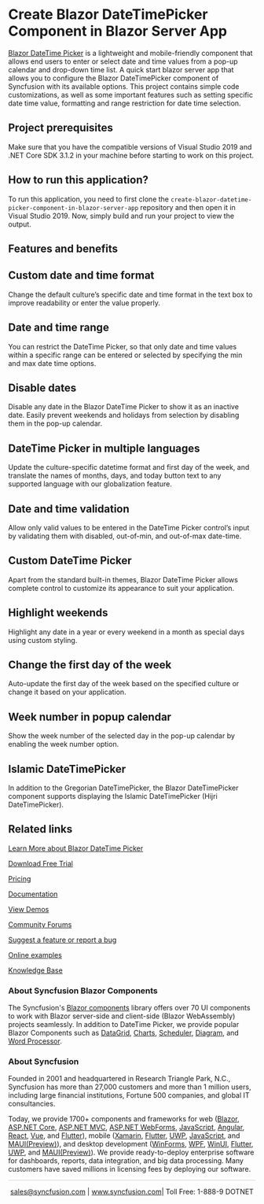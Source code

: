 # Create Blazor DateTimePicker Component in Blazor Server App

[Blazor DateTime Picker](https://www.syncfusion.com/blazor-components/blazor-datetime-picker?utm_source=github&utm_medium=listing&utm_campaign=blazor-calendars-github-samples) is a lightweight and mobile-friendly component that allows end users to enter or select date and time values from a pop-up calendar and drop-down time list. A quick start blazor server app that allows you to configure the Blazor DateTimePicker component of Syncfusion with its available options. This project contains simple code customizations, as well as some important features such as setting specific date time value, formatting and range restriction for date time selection.

## Project prerequisites

Make sure that you have the compatible versions of Visual Studio 2019 and .NET Core SDK 3.1.2 in your machine before starting to work on this project.

## How to run this application?

To run this application, you need to first clone the `create-blazor-datetime-picker-component-in-blazor-server-app` repository and then open it in Visual Studio 2019. Now, simply build and run your project to view the output.

## Features and benefits

## Custom date and time format

Change the default culture’s specific date and time format in the text box to improve readability or enter the value properly.

## Date and time range

You can restrict the DateTime Picker, so that only date and time values within a specific range can be entered or selected by specifying the min and max date time options.

## Disable dates

Disable any date in the Blazor DateTime Picker to show it as an inactive date. Easily prevent weekends and holidays from selection by disabling them in the pop-up calendar.

## DateTime Picker in multiple languages

Update the culture-specific datetime format and first day of the week, and translate the names of months, days, and today button text to any supported language with our globalization feature.

## Date and time validation

Allow only valid values to be entered in the DateTime Picker control’s input by validating them with disabled, out-of-min, and out-of-max date-time.

## Custom DateTime Picker

Apart from the standard built-in themes, Blazor DateTime Picker allows complete control to customize its appearance to suit your application.

## Highlight weekends

Highlight any date in a year or every weekend in a month as special days using custom styling.

## Change the first day of the week

Auto-update the first day of the week based on the specified culture or change it based on your application.

## Week number in popup calendar

Show the week number of the selected day in the pop-up calendar by enabling the week number option.

## Islamic DateTimePicker

In addition to the Gregorian DateTimePicker, the Blazor DateTimePicker component supports displaying the Islamic DateTimePicker (Hijri DateTimePicker).

## Related links
[Learn More about Blazor DateTime Picker](https://www.syncfusion.com/blazor-components/blazor-datetime-picker?utm_source=github&utm_medium=listing&utm_campaign=blazor-calendars-github-samples)

[Download Free Trial](https://www.syncfusion.com/downloads/blazor?utm_source=github&utm_medium=listing&utm_campaign=blazor-calendars-github-samples)

[Pricing](https://www.syncfusion.com/sales/products/blazor?utm_source=github&utm_medium=listing&utm_campaign=blazor-calendars-github-samples)

[Documentation](https://blazor.syncfusion.com/documentation/datetime-picker/getting-started?utm_source=github&utm_medium=listing&utm_campaign=blazor-calendars-github-samples)

[View Demos](https://github.com/SyncfusionExamples/create-blazor-datetime-picker-component-in-blazor-server-app.git?utm_source=github&utm_medium=listing&utm_campaign=blazor-calendars-github-samples)

[Community Forums](https://www.syncfusion.com/forums/blazor-components?utm_source=github&utm_medium=listing&utm_campaign=blazor-calendars-github-samples)

[Suggest a feature or report a bug](https://www.syncfusion.com/feedback/blazor-components?utm_source=github&utm_medium=listing&utm_campaign=blazor-calendars-github-samples)

[Online examples](https://blazor.syncfusion.com/demos/datetime-picker/default-functionalities?utm_source=github&utm_medium=listing&utm_campaign=blazor-calendars-github-samples)

[Knowledge Base](https://www.syncfusion.com/kb/blazor-components?utm_source=github&utm_medium=listing&utm_campaign=blazor-calendars-github-samples)

### About Syncfusion Blazor Components
The Syncfusion's [Blazor components](https://www.syncfusion.com/blazor-components?utm_source=nuget&utm_medium=listing&utm_campaign=blazor-calendars-github-samples) library offers over 70 UI components to work with Blazor server-side and client-side (Blazor WebAssembly) projects seamlessly. In addition to DateTime Picker, we provide popular Blazor Components such as [DataGrid](https://www.syncfusion.com/blazor-components/blazor-datagrid?utm_source=nuget&utm_medium=listing&utm_campaign=blazor-calendars-github-samples), [Charts](https://www.syncfusion.com/blazor-components/blazor-charts?utm_source=nuget&utm_medium=listing&utm_campaign=blazor-calendars-github-samples), [Scheduler](https://www.syncfusion.com/blazor-components/blazor-scheduler?utm_source=nuget&utm_medium=listing&utm_campaign=blazor-calendars-github-samples), [Diagram](https://www.syncfusion.com/blazor-components/blazor-diagram?utm_source=nuget&utm_medium=listing&utm_campaign=blazor-calendars-github-samples), and [Word Processor](https://www.syncfusion.com/blazor-components/blazor-word-processor?utm_source=nuget&utm_medium=listing&utm_campaign=blazor-calendars-github-samples).

### About Syncfusion

Founded in 2001 and headquartered in Research Triangle Park, N.C., Syncfusion has more than 27,000 customers and more than 1 million users, including large financial institutions, Fortune 500 companies, and global IT consultancies.
 
Today, we provide 1700+ components and frameworks for web ([Blazor](https://www.syncfusion.com/blazor-components?utm_source=github&utm_medium=listing&utm_campaign=blazor-calendars-github-samples), [ASP.NET Core](https://www.syncfusion.com/aspnet-core-ui-controls?utm_source=github&utm_medium=listing&utm_campaign=blazor-calendars-github-samples), [ASP.NET MVC](https://www.syncfusion.com/aspnet-mvc-ui-controls?utm_source=github&utm_medium=listing&utm_campaign=blazor-calendars-github-samples), [ASP.NET WebForms](https://www.syncfusion.com/jquery/aspnet-webforms-ui-controls?utm_source=github&utm_medium=listing&utm_campaign=blazor-calendars-github-samples), [JavaScript](https://www.syncfusion.com/javascript-ui-controls?utm_source=github&utm_medium=listing&utm_campaign=blazor-calendars-github-samples), [Angular](https://www.syncfusion.com/angular-ui-components?utm_source=github&utm_medium=listing&utm_campaign=blazor-calendars-github-samples), [React](https://www.syncfusion.com/react-ui-components?utm_source=github&utm_medium=listing&utm_campaign=blazor-calendars-github-samples), [Vue](https://www.syncfusion.com/vue-ui-components?utm_source=github&utm_medium=listing&utm_campaign=blazor-calendars-github-samples), and [Flutter](https://www.syncfusion.com/flutter-widgets?utm_source=github&utm_medium=listing&utm_campaign=blazor-calendars-github-samples)), mobile ([Xamarin](https://www.syncfusion.com/xamarin-ui-controls?utm_source=github&utm_medium=listing&utm_campaign=blazor-calendars-github-samples), [Flutter](https://www.syncfusion.com/flutter-widgets?utm_source=github&utm_medium=listing&utm_campaign=blazor-calendars-github-samples), [UWP](https://www.syncfusion.com/uwp-ui-controls?utm_source=github&utm_medium=listing&utm_campaign=blazor-calendars-github-samples), [JavaScript](https://www.syncfusion.com/javascript-ui-controls?utm_source=github&utm_medium=listing&utm_campaign=blazor-calendars-github-samples), and [MAUI(Preview)](https://www.syncfusion.com/maui-controls?utm_source=github&utm_medium=listing&utm_campaign=blazor-calendars-github-samples)), and desktop development ([WinForms](https://www.syncfusion.com/winforms-ui-controls?utm_source=github&utm_medium=listing&utm_campaign=blazor-calendars-github-samples), [WPF](https://www.syncfusion.com/wpf-controls?utm_source=github&utm_medium=listing&utm_campaign=blazor-calendars-github-samples), [WinUI](https://www.syncfusion.com/winui-controls?utm_source=github&utm_medium=listing&utm_campaign=blazor-calendars-github-samples), [Flutter](https://www.syncfusion.com/flutter-widgets?utm_source=github&utm_medium=listing&utm_campaign=blazor-calendars-github-samples), [UWP](https://www.syncfusion.com/uwp-ui-controls?utm_source=github&utm_medium=listing&utm_campaign=blazor-calendars-github-samples), and [MAUI(Preview)](https://www.syncfusion.com/maui-controls?utm_source=github&utm_medium=listing&utm_campaign=blazor-calendars-github-samples)). We provide ready-to-deploy enterprise software for dashboards, reports, data integration, and big data processing. Many customers have saved millions in licensing fees by deploying our software.

<hr style="height:0.3px;border:none;color:lightgrey;background-color:lightgrey;" />

<p align="center">
<a href="mailto:sales@syncfusion.com?Subject=Syncfusion Blazor DateTime Picker - GitHub" target="_top">sales@syncfusion.com</a> | <a href="https://www.syncfusion.com?utm_source=github&utm_medium=listing&utm_campaign=blazor-calendars-github-samples">www.syncfusion.com</a>| Toll Free: 1-888-9 DOTNET <br>
</p>

